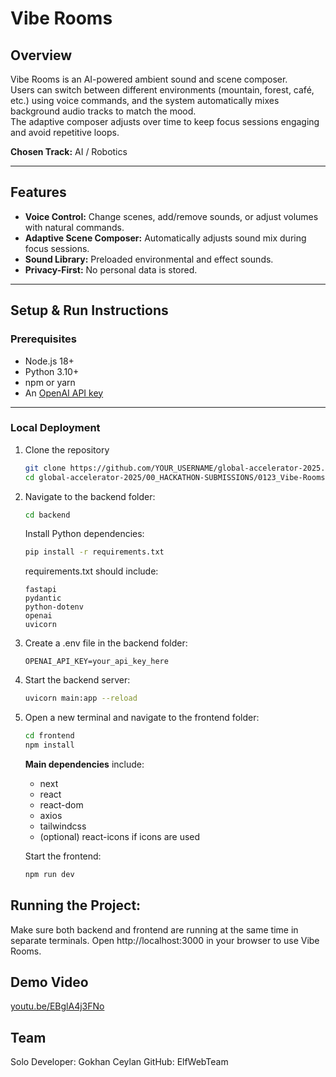 # Vibe Rooms

## Overview

Vibe Rooms is an AI-powered ambient sound and scene composer.  
Users can switch between different environments (mountain, forest, café, etc.) using voice commands, and the system automatically mixes background audio tracks to match the mood.  
The adaptive composer adjusts over time to keep focus sessions engaging and avoid repetitive loops.

**Chosen Track:** AI / Robotics

---

## Features

- **Voice Control:** Change scenes, add/remove sounds, or adjust volumes with natural commands.
- **Adaptive Scene Composer:** Automatically adjusts sound mix during focus sessions.
- **Sound Library:** Preloaded environmental and effect sounds.
- **Privacy-First:** No personal data is stored.

---

## Setup & Run Instructions

### Prerequisites

- Node.js 18+
- Python 3.10+
- npm or yarn
- An [OpenAI API key](https://platform.openai.com/account/api-keys)

---

### Local Deployment

1. Clone the repository
   ```bash
   git clone https://github.com/YOUR_USERNAME/global-accelerator-2025.git
   cd global-accelerator-2025/00_HACKATHON-SUBMISSIONS/0123_Vibe-Rooms
   ```

3. Navigate to the backend folder:
   ```bash
   cd backend
   ```
   Install Python dependencies:
   ```bash
   pip install -r requirements.txt
   ```
   requirements.txt should include:
   ```
   fastapi
   pydantic
   python-dotenv
   openai
   uvicorn
   ```
4. Create a .env file in the backend folder:
   ```
   OPENAI_API_KEY=your_api_key_here
   ```
5. Start the backend server:
   ```bash
   uvicorn main:app --reload
   ```
6. Open a new terminal and navigate to the frontend folder:
   ```bash
   cd frontend
   npm install
   ```
   **Main dependencies** include:
    - next 
    - react 
    - react-dom
    - axios
    - tailwindcss
    - (optional) react-icons if icons are used
    
    Start the frontend:
    ```bash
    npm run dev
    ```

## Running the Project:
Make sure both backend and frontend are running at the same time in separate terminals.
Open http://localhost:3000 in your browser to use Vibe Rooms.

## Demo Video

[youtu.be/EBglA4j3FNo](https://youtu.be/EBglA4j3FNo)

## Team

Solo Developer: Gokhan Ceylan
GitHub: ElfWebTeam
